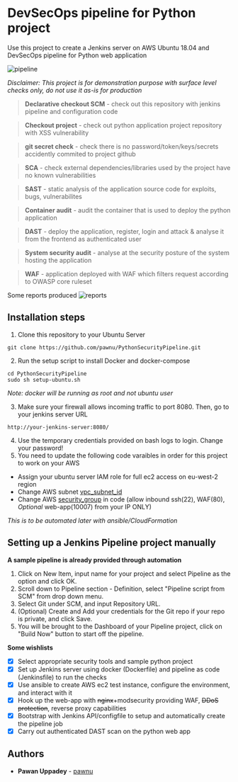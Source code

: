 # DevSecOps pipeline for Python project

Use this project to create a Jenkins server on AWS Ubuntu 18.04 and DevSecOps pipeline for Python web application

![pipeline](https://user-images.githubusercontent.com/11514346/71473164-e57a5500-27cd-11ea-97cb-3c25f0266407.JPG)

*Disclaimer: This project is for demonstration purpose with surface level checks only, do not use it as-is for production*

> **Declarative checkout SCM** - check out this repository with jenkins pipeline and configuration code

> **Checkout project** - check out python application project repository with XSS vulnerability

> **git secret check** - check there is no password/token/keys/secrets accidently commited to project github

> **SCA** - check external dependencies/libraries used by the project have no known vulnerabilities

> **SAST** - static analysis of the application source code for exploits, bugs, vulnerabilites

> **Container audit** - audit the container that is used to deploy the python application

> **DAST** - deploy the application, register, login and attack & analyse it from the frontend as authenticated user

> **System security audit** - analyse at the security posture of the system hosting the application

> **WAF** - application deployed with WAF which filters request according to OWASP core ruleset

Some reports produced
![reports](https://user-images.githubusercontent.com/11514346/71550657-c3e7bc00-29cd-11ea-8d58-3f4a70bdf7ed.JPG)

## Installation steps

1. Clone this repository to your Ubuntu Server
```
git clone https://github.com/pawnu/PythonSecurityPipeline.git
```
2. Run the setup script to install Docker and docker-compose
```
cd PythonSecurityPipeline
sudo sh setup-ubuntu.sh
```
*Note: docker will be running as root and not ubuntu user*

3. Make sure your firewall allows incoming traffic to port 8080. Then, go to your jenkins server URL 
```
http://your-jenkins-server:8080/
```
4. Use the temporary credentials provided on bash logs to login. Change your password!
5. You need to update the following code varaibles in order for this project to work on your AWS


- Assign your ubuntu server IAM role for full ec2 access on eu-west-2 region
- Change AWS subnet [vpc_subnet_id](jenkins_home/createAwsEc2.yml#L30) 
- Change AWS [security_group](jenkins_home/createAwsEc2.yml#L10) in code (allow inbound ssh(22), WAF(80), *Optional* web-app(10007) from your IP ONLY)

*This is to be automated later with ansible/CloudFormation*

## Setting up a Jenkins Pipeline project manually
 
**A sample pipeline is already provided through automation**

1. Click on New Item, input name for your project and select Pipeline as the option and click OK.
2. Scroll down to Pipeline section - Definition, select "Pipeline script from SCM" from drop down menu.
3. Select Git under SCM, and input Repository URL.
4. (Optional) Create and Add your credentials for the Git repo if your repo is private, and click Save.
5. You will be brought to the Dashboard of your Pipeline project, click on "Build Now" button to start off the pipeline.


**Some wishlists**
- [x] Select appropriate security tools and sample python project
- [x] Set up Jenkins server using docker (Dockerfile) and pipeline as code (Jenkinsfile) to run the checks
- [x] Use ansible to create AWS ec2 test instance, configure the environment, and interact with it
- [x] Hook up the web-app with ~~nginx~~+modsecurity providing WAF, ~~DDoS protection~~, reverse proxy capabilities
- [x] Bootstrap with Jenkins API/configfile to setup and automatically create the pipeline job
- [x] Carry out authenticated DAST scan on the python web app

## Authors

* **Pawan Uppadey** - [pawnu](https://github.com/pawnu)

